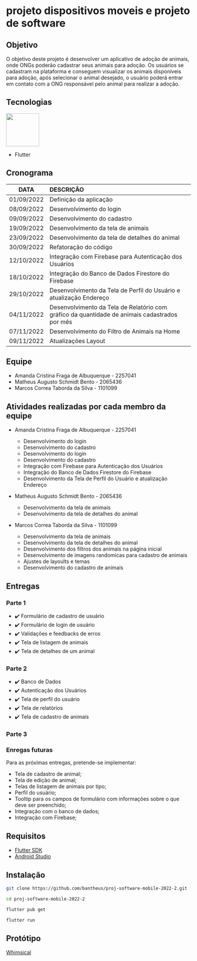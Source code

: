 # projeto dispositivos moveis e projeto de software

## Objetivo

O objetivo deste projeto é desenvolver um aplicativo de adoção de animais, onde ONGs poderão cadastrar seus animais para adoção.
Os usuários se cadastram na plataforma e conseguem visualizar os animais disponíveis para adoção, após selecionar o animal desejado, o usuário poderá entrar em contato com a ONG responsável pelo animal para realizar a adoção.

## Tecnologias

<img src="https://cdn.jsdelivr.net/gh/devicons/devicon/icons/flutter/flutter-original.svg" width="90" height="90"/>

- Flutter

## Cronograma

|    DATA    | DESCRIÇÃO                                     |
| :--------: | :-------------------------------------------- |
| 01/09/2022 | Definição da aplicação                        |
| 08/09/2022 | Desenvolvimento do login                      |
| 09/09/2022 | Desenvolvimento do cadastro                   |
| 19/09/2022 | Desenvolvimento da tela de animais            |
| 23/09/2022 | Desenvolvimento da tela de detalhes do animal |
| 30/09/2022 | Refatoração do código                         |
| 12/10/2022 | Integração com Firebase para Autenticação dos Usuários |
| 18/10/2022 | Integração do Banco de Dados Firestore do Firebase |
| 29/10/2022 | Desenvolvimento da Tela de Perfil do Usuário e atualização Endereço |
| 04/11/2022 | Desenvolvimento da Tela de Relatório com gráfico da quantidade de animais cadastrados por mês |
| 07/11/2022 | Desenvolvimento do Filtro de Animais na Home |
| 09/11/2022 | Atualizações Layout |

## Equipe

- Amanda Cristina Fraga de Albuquerque - 2257041
- Matheus Augusto Schmidt Bento - 2065436
- Marcos Correa Taborda da Silva - 1101099

## Atividades realizadas por cada membro da equipe

- Amanda Cristina Fraga de Albuquerque - 2257041

  - Desenvolvimento do login
  - Desenvolvimento do cadastro
  - Desenvolvimento do login
  - Desenvolvimento do cadastro
  - Integração com Firebase para Autenticação dos Usuários
  - Integração do Banco de Dados Firestore do Firebase
  - Desenvolvimento da Tela de Perfil do Usuário e atualização Endereço

- Matheus Augusto Schmidt Bento - 2065436

  - Desenvolvimento da tela de animais
  - Desenvolvimento da tela de detalhes do animal

- Marcos Correa Taborda da Silva - 1101099

  - Desenvolvimento da tela de animais
  - Desenvolvimento da tela de detalhes do animal
  - Desenvolvimento dos filtros dos animais na página inicial
  - Desenvolvimento de imagens randomicas para cadastro de animais
  - Ajustes de layoults e temas
  - Desenvolvimento do cadastro de animais

## Entregas

### Parte 1

- :heavy_check_mark: Formulário de cadastro de usuário
- :heavy_check_mark: Formulário de login de usuário
- :heavy_check_mark: Validações e feedbacks de erros
- :heavy_check_mark: Tela de listagem de animais
- :heavy_check_mark: Tela de detalhes de um animal

### Parte 2

- :heavy_check_mark: Banco de Dados
- :heavy_check_mark: Autenticação dos Usuários
- :heavy_check_mark: Tela de perfil do usuário
- :heavy_check_mark: Tela de relatórios
- :heavy_check_mark: Tela de cadastro de animais

### Parte 3

### Enregas futuras

Para as próximas entregas, pretende-se implementar:

- Tela de cadastro de animal;
- Tela de edição de animal;
- Telas de listagem de animais por tipo;
- Perfil do usuário;
- Tooltip para os campos de formulário com informações sobre o que deve ser preenchido;
- Integração com o banco de dados;
- Integração com Firebase;

## Requisitos

- [Flutter SDK](https://docs.flutter.dev/development/tools/sdk/releases)
- [Android Studio](https://developer.android.com/studio?hl=pt&gclid=Cj0KCQjw6_CYBhDjARIsABnuSzrnkf2w3qOrutvLkURm7rMMpcpUgc4W1_LHgfEQ1BE_Ay4xm2Uqaf8aAvS3EALw_wcB&gclsrc=aw.ds)

## Instalação

```bash
git clone https://github.com/bantheus/proj-software-mobile-2022-2.git

cd proj-software-mobile-2022-2

flutter pub get

flutter run
```

## Protótipo

[Whimsical](https://whimsical.com/BkeEKRYhD5VKdw4rvdm4N6)
